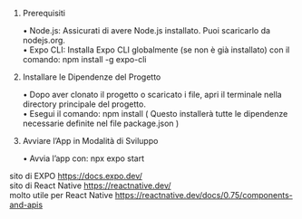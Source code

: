1. Prerequisiti

	•	Node.js: Assicurati di avere Node.js installato. Puoi scaricarlo da nodejs.org.<br/>
	•	Expo CLI: Installa Expo CLI globalmente (se non è già installato) con il comando: npm install -g expo-cli<br/>

2. Installare le Dipendenze del Progetto

	•	Dopo aver clonato il progetto o scaricato i file, apri il terminale nella directory principale del progetto.<br/>
	•	Esegui il comando: npm install ( Questo installerà tutte le dipendenze necessarie definite nel file package.json )<br/>

3. Avviare l’App in Modalità di Sviluppo

	•	Avvia l’app con: npx expo start<br/>


sito di EXPO https://docs.expo.dev/ <br/>
sito di React Native https://reactnative.dev/ <br/>
molto utile per React Native https://reactnative.dev/docs/0.75/components-and-apis <br/>
